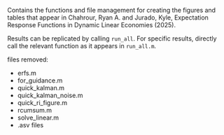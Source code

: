 Contains the functions and file management for creating the 
figures and tables that appear in Chahrour, Ryan A. and Jurado, Kyle, Expectation Response Functions in Dynamic Linear Economies (2025).

Results can be replicated by calling `run_all`. For specific results, directly call the relevant function as it appears in `run_all.m`. 

 
files removed: 
- erfs.m
- for_guidance.m
- quick_kalman.m
- quick_kalman_noise.m
- quick_ri_figure.m
- rcumsum.m
- solve_linear.m
- .asv files
